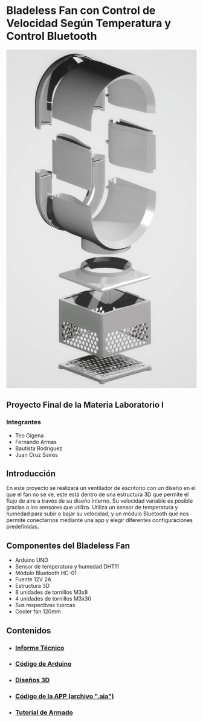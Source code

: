 # Bladeless Fan con Control de Velocidad Según Temperatura y Control Bluetooth

<img src="/1000018799.jpg" alt="Bladeless Fan" width="600"/>

## Proyecto Final de la Materia Laboratorio I

### Integrantes
- Teo Gigena
- Fernando Armas
- Bautista Rodriguez
- Juan Cruz Saires

## Introducción
En este proyecto se realizará un ventilador de escritorio con un diseño en el que el fan no se ve, este está dentro de una estructura 3D que permite el flujo de aire a través de su diseño interno. Su velocidad variable es posible gracias a los sensores que utiliza. Utiliza un sensor de temperatura y humedad para subir o bajar su velocidad, y un módulo Bluetooth que nos permite conectarnos mediante una app y elegir diferentes configuraciones predefinidas.

## Componentes del Bladeless Fan
- Arduino UNO
- Sensor de temperatura y humedad DHT11
- Módulo Bluetooth HC-01
- Fuente 12V 2A
- Estructura 3D
- 8 unidades de tornillos M3x8
- 4 unidades de tornillos M3x30
- Sus respectivas tuercas
- Cooler fan 120mm 

## Contenidos
- ### [Informe Técnico](./InformeTecnico)
- ### [Código de Arduino](./CodigoArduino)
- ### [Diseños 3D](./Disenos3D)
- ### [Código de la APP (archivo ".aia")](./CodigoAPP)
- ### [Tutorial de Armado](./TutorialArmado)
